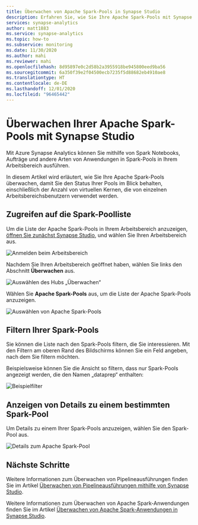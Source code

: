 ```yaml
---
title: Überwachen von Apache Spark-Pools in Synapse Studio
description: Erfahren Sie, wie Sie Ihre Apache Spark-Pools mit Synapse Studio überwachen.
services: synapse-analytics
author: matt1883
ms.service: synapse-analytics
ms.topic: how-to
ms.subservice: monitoring
ms.date: 11/30/2020
ms.author: mahi
ms.reviewer: mahi
ms.openlocfilehash: 8d95897e0c2d58b2a3955918be945800eed9ba56
ms.sourcegitcommit: 6a350f39e2f04500ecb7235f5d88682eb4910ae8
ms.translationtype: HT
ms.contentlocale: de-DE
ms.lasthandoff: 12/01/2020
ms.locfileid: "96465442"
---
```

# <a name="use-synapse-studio-to-monitor-your-apache-spark-pools"></a>Überwachen Ihrer Apache Spark-Pools mit Synapse Studio

Mit Azure Synapse Analytics können Sie mithilfe von Spark Notebooks, Aufträge und andere Arten von Anwendungen in Spark-Pools in Ihrem Arbeitsbereich ausführen.

In diesem Artikel wird erläutert, wie Sie Ihre Apache Spark-Pools überwachen, damit Sie den Status Ihrer Pools im Blick behalten, einschließlich der Anzahl von virtuellen Kernen, die von einzelnen Arbeitsbereichsbenutzern verwendet werden.

## <a name="access-spark-pools-list"></a>Zugreifen auf die Spark-Poolliste

Um die Liste der Apache Spark-Pools in Ihrem Arbeitsbereich anzuzeigen, [öffnen Sie zunächst Synapse Studio](https://web.azuresynapse.net/), und wählen Sie Ihren Arbeitsbereich aus.

![Anmelden beim Arbeitsbereich](./media/common/login-workspace.png)

Nachdem Sie Ihren Arbeitsbereich geöffnet haben, wählen Sie links den Abschnitt **Überwachen** aus.

![Auswählen des Hubs „Überwachen“](./media/common/left-nav.png)

Wählen Sie **Apache Spark-Pools** aus, um die Liste der Apache Spark-Pools anzuzeigen.

 ![Auswählen von Apache Spark-Pools](./media/how-to-monitor-spark-pools/monitor-hub-nav-spark-pools.png)

## <a name="filter-your-spark-pools"></a>Filtern Ihrer Spark-Pools

Sie können die Liste nach den Spark-Pools filtern, die Sie interessieren. Mit den Filtern am oberen Rand des Bildschirms können Sie ein Feld angeben, nach dem Sie filtern möchten.

Beispielsweise können Sie die Ansicht so filtern, dass nur Spark-Pools angezeigt werden, die den Namen „dataprep“ enthalten:

![Beispielfilter](./media/how-to-monitor-spark-pools/filter-example.png)

## <a name="view-details-about-a-specific-spark-pool"></a>Anzeigen von Details zu einem bestimmten Spark-Pool

Um Details zu einem Ihrer Spark-Pools anzuzeigen, wählen Sie den Spark-Pool aus.

![Details zum Apache Spark-Pool](./media/how-to-monitor-spark-pools/spark-pool-details.png)

## <a name="next-steps"></a>Nächste Schritte

Weitere Informationen zum Überwachen von Pipelineausführungen finden Sie im Artikel [Überwachen von Pipelineausführungen mithilfe von Synapse Studio](how-to-monitor-pipeline-runs.md). 

Weitere Informationen zum Überwachen von Apache Spark-Anwendungen finden Sie im Artikel [Überwachen von Apache Spark-Anwendungen in Synapse Studio](how-to-monitor-spark-applications.md).
